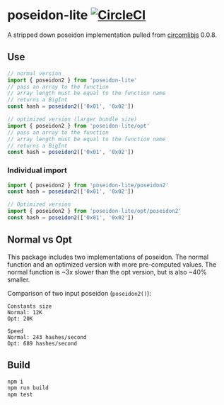 # poseidon-lite [![CircleCI](https://dl.circleci.com/status-badge/img/gh/vimwitch/poseidon-lite/tree/main.svg?style=shield)](https://dl.circleci.com/status-badge/redirect/gh/vimwitch/poseidon-lite/tree/main)

A stripped down poseidon implementation pulled from [circomlibjs](https://github.com/iden3/circomlibjs) 0.0.8.

## Use

```js
// normal version
import { poseidon2 } from 'poseidon-lite'
// pass an array to the function
// array length must be equal to the function name
// returns a BigInt
const hash = poseidon2(['0x01', '0x02'])
```

```js
// optimized version (larger bundle size)
import { poseidon2 } from 'poseidon-lite/opt'
// pass an array to the function
// array length must be equal to the function name
// returns a BigInt
const hash = poseidon2(['0x01', '0x02'])
```

### Individual import

```js
import { poseidon2 } from 'poseidon-lite/poseidon2'
const hash = poseidon2(['0x01', '0x02'])
```

```js
// Optimized version
import { poseidon2 } from 'poseidon-lite/opt/poseidon2'
const hash = poseidon2(['0x01', '0x02'])
```

## Normal vs Opt

This package includes two implementations of poseidon. The normal function and an optimized version with more pre-computed values. The normal function is ~3x slower than the opt version, but is also ~40% smaller.

Comparison of two input poseidon (`poseidon2()`):

```
Constants size
Normal: 12K
Opt: 20K

Speed
Normal: 243 hashes/second
Opt: 689 hashes/second
```

## Build

```sh
npm i
npm run build
npm test
```
